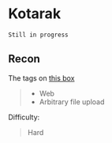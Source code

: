 # Kotarak

`Still in progress`

## Recon

The tags on [this box](https://app.hackthebox.com/machines/101)  
> - Web
> - Arbitrary file upload

Difficulty:
> Hard

